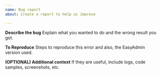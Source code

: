 ```yaml
---
name: Bug report
about: Create a report to help us improve

---
```


**Describe the bug**
Explain what you wanted to do and the wrong result you got.

**To Reproduce**
Steps to reproduce this error and also, the EasyAdmin version used.

**(OPTIONAL) Additional context**
If they are useful, include logs, code samples, screenshots, etc.

